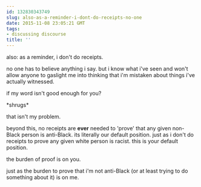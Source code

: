 ```yaml
---
id: 132830343749
slug: also-as-a-reminder-i-dont-do-receipts-no-one
date: 2015-11-08 23:05:21 GMT
tags:
- discussing discourse
title: ''
---
```

also: as a reminder, i don't do receipts.

no one has to believe anything i say. but i know what i've seen and won't allow anyone to gaslight me into thinking that i'm mistaken about things i've actually witnessed.

if my word isn't good enough for you?

\*shrugs\*

that isn't my problem. 

beyond this, no receipts are **ever** needed to 'prove' that any given non-Black person is anti-Black. its literally our default position. just as i don't do receipts to prove any given white person is racist. this is your default position.

the burden of proof is on you.

just as the burden to prove that i'm not anti-Black (or at least trying to do something about it) is on me.